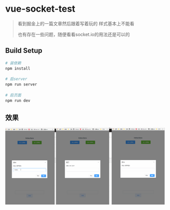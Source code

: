 # vue-socket-test

> 看到掘金上的一篇文章然后跟着写着玩的 样式基本上不能看 
>
> 也有存在一些问题，随便看看socket.io的用法还是可以的

## Build Setup

``` bash
# 装依赖
npm install

# 启server
npm run server

# 启页面
npm run dev

```

## 效果

![test](https://raw.githubusercontent.com/hollyDysania/vue-socket-demo/master/static/test.gif)
